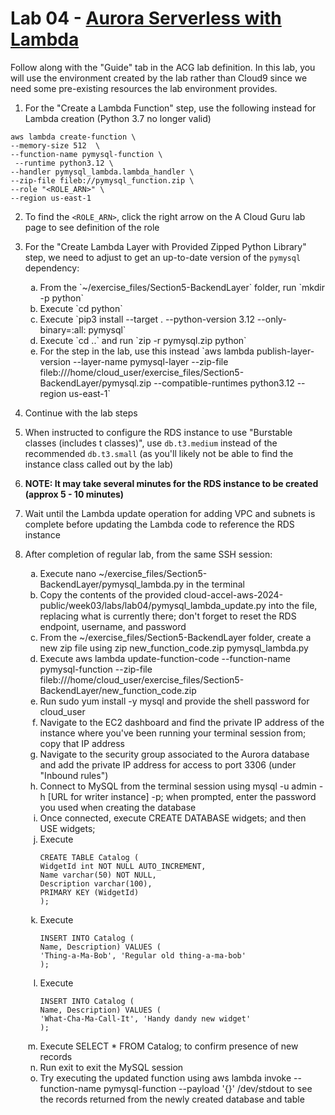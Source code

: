 # Lab 04 - [Aurora Serverless with Lambda](https://learn.acloud.guru/handson/cdc003fa-1484-4707-bba4-0ea1e9039339)

Follow along with the "Guide" tab in the ACG lab definition. In this lab, you will use the environment created by the lab rather than Cloud9 since we need some pre-existing resources the lab environment provides.

1. For the "Create a Lambda Function" step, use the following instead for Lambda creation (Python 3.7 no longer valid)

```
aws lambda create-function \
--memory-size 512  \
--function-name pymysql-function \
 --runtime python3.12 \
--handler pymysql_lambda.lambda_handler \
--zip-file fileb://pymysql_function.zip \
--role "<ROLE_ARN>" \
--region us-east-1
```
2. To find the `<ROLE_ARN>`, click the right arrow on the A Cloud Guru lab page to see definition of the role
3. For the "Create Lambda Layer with Provided Zipped Python Library" step, we need to adjust to get an up-to-date version of the `pymysql` dependency:
    <ol type="a">
    <li>From the `~/exercise_files/Section5-BackendLayer` folder, run `mkdir -p python`
    <li>Execute `cd python`
    <li>Execute `pip3 install --target . --python-version 3.12 --only-binary=:all: pymysql`
    <li>Execute `cd ..` and run `zip -r pymysql.zip python`
    <li>For the step in the lab, use this instead `aws lambda publish-layer-version --layer-name pymysql-layer --zip-file fileb:///home/cloud_user/exercise_files/Section5-BackendLayer/pymysql.zip --compatible-runtimes python3.12 --region us-east-1`
    </ol>
4. Continue with the lab steps
5. When instructed to configure the RDS instance to use "Burstable classes (includes t classes)", use `db.t3.medium` instead of the recommended `db.t3.small` (as you'll likely not be able to find the instance class called out by the lab)
6. **NOTE: It may take several minutes for the RDS instance to be created (approx 5 - 10 minutes)**
7. Wait until the Lambda update operation for adding VPC and subnets is complete before updating the Lambda code to reference the RDS instance
8. After completion of regular lab, from the same SSH session:
    <ol type="a">
    <li>Execute nano ~/exercise_files/Section5-BackendLayer/pymysql_lambda.py in the terminal</li>
    <li>Copy the contents of the provided cloud-accel-aws-2024-public/week03/labs/lab04/pymysql_lambda_update.py into the file, replacing what is currently there; don't forget to reset the RDS endpoint, username, and password</li>
    <li>From the ~/exercise_files/Section5-BackendLayer folder, create a new zip file using zip new_function_code.zip pymysql_lambda.py</li>
    <li>Execute aws lambda update-function-code --function-name pymysql-function --zip-file fileb:///home/cloud_user/exercise_files/Section5-BackendLayer/new_function_code.zip</li>
    <li>Run sudo yum install -y mysql and provide the shell password for cloud_user</li>
    <li>Navigate to the EC2 dashboard and find the private IP address of the instance where you've been running your terminal session from; copy that IP address</li>
    <li>Navigate to the security group associated to the Aurora database and add the private IP address for access to port 3306 (under "Inbound rules")</li>
    <li>Connect to MySQL from the terminal session using mysql -u admin -h [URL for writer instance] -p; when prompted, enter the password you used when creating the database</li>
    <li>Once connected, execute CREATE DATABASE widgets; and then USE widgets;</li>
    <li>Execute</li>
    
    ```
    CREATE TABLE Catalog (
    WidgetId int NOT NULL AUTO_INCREMENT,
    Name varchar(50) NOT NULL,
    Description varchar(100),
    PRIMARY KEY (WidgetId)
    );
    ```

    <li>Execute</li> 
    
    ```
    INSERT INTO Catalog (
    Name, Description) VALUES (
    'Thing-a-Ma-Bob', 'Regular old thing-a-ma-bob'
    );
    ```
    
    <li>Execute</li>
    
    ```
    INSERT INTO Catalog (
    Name, Description) VALUES (
    'What-Cha-Ma-Call-It', 'Handy dandy new widget'
    );
    ```

    <li>Execute SELECT * FROM Catalog; to confirm presence of new records</li>
    <li>Run exit to exit the MySQL session</li>
    <li>Try executing the updated function using aws lambda invoke --function-name pymysql-function --payload '{}' /dev/stdout to see the records returned from the newly created database and table</li>
    </ol>
